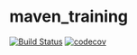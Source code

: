 # maven_training

[![Build Status](https://github.com/Ahmed7guizani/maven_training/actions/workflows/build.yml/badge.svg)](https://github.com/Ahmed7guizani/maven_training)
[![codecov](https://codecov.io/gh/Ahmed7guizani/maven_training/branch/main/graph/badge.svg?token=E5DINC3VL6)](https://codecov.io/gh/Ahmed7guizani/maven_training)